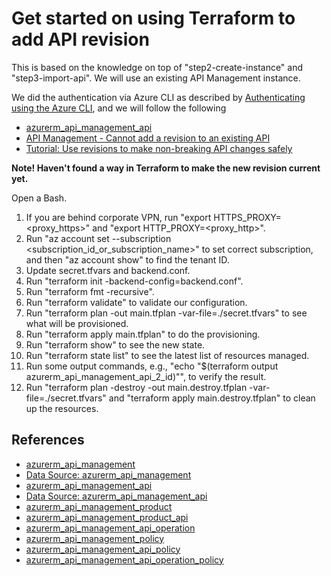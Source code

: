# Get started on using Terraform to add API revision

This is based on the knowledge on top of "step2-create-instance" and "step3-import-api". We will use an existing API Management instance.

We did the authentication via Azure CLI as described by [Authenticating using the Azure CLI](https://registry.terraform.io/providers/hashicorp/azuread/latest/docs/guides/azure_cli), and we will follow the following

- [azurerm_api_management_api](https://registry.terraform.io/providers/hashicorp/azurerm/latest/docs/resources/api_management_api)
- [API Management - Cannot add a revision to an existing API](https://github.com/hashicorp/terraform-provider-azurerm/issues/12720)
- [Tutorial: Use revisions to make non-breaking API changes safely](https://docs.microsoft.com/en-us/azure/api-management/api-management-get-started-revise-api?tabs=azure-portal)

**Note! Haven't found a way in Terraform to make the new revision current yet.**

Open a Bash.

1. If you are behind corporate VPN, run "export HTTPS_PROXY=<proxy_https>" and "export HTTP_PROXY=<proxy_http>".
2. Run "az account set --subscription <subscription_id_or_subscription_name>" to set correct subscription, and then "az account show" to find the tenant ID.
3. Update secret.tfvars and backend.conf.
4. Run "terraform init -backend-config=backend.conf".
5. Run "terraform fmt -recursive".
6. Run "terraform validate" to validate our configuration.
7. Run "terraform plan -out main.tfplan -var-file=./secret.tfvars" to see what will be provisioned.
8. Run "terraform apply main.tfplan" to do the provisioning.
9. Run "terraform show" to see the new state.
10. Run "terraform state list" to see the latest list of resources managed.
11. Run some output commands, e.g., "echo "$(terraform output azurerm_api_management_api_2_id)"", to verify the result.
12. Run "terraform plan -destroy -out main.destroy.tfplan -var-file=./secret.tfvars" and "terraform apply main.destroy.tfplan" to clean up the resources.

## References

- [azurerm_api_management](https://registry.terraform.io/providers/hashicorp/azurerm/latest/docs/resources/api_management)
- [Data Source: azurerm_api_management](https://registry.terraform.io/providers/hashicorp/azurerm/latest/docs/data-sources/api_management)
- [azurerm_api_management_api](https://registry.terraform.io/providers/hashicorp/azurerm/latest/docs/resources/api_management_api)
- [Data Source: azurerm_api_management_api](https://registry.terraform.io/providers/hashicorp/azurerm/latest/docs/data-sources/api_management_api)
- [azurerm_api_management_product](https://registry.terraform.io/providers/hashicorp/azurerm/latest/docs/resources/api_management_product)
- [azurerm_api_management_product_api](https://registry.terraform.io/providers/hashicorp/azurerm/latest/docs/resources/api_management_product_api)
- [azurerm_api_management_api_operation](https://registry.terraform.io/providers/hashicorp/azurerm/latest/docs/resources/api_management_api_operation)
- [azurerm_api_management_policy](https://registry.terraform.io/providers/hashicorp/azurerm/latest/docs/resources/api_management_policy)
- [azurerm_api_management_api_policy](https://registry.terraform.io/providers/hashicorp/azurerm/latest/docs/resources/api_management_api_policy)
- [azurerm_api_management_api_operation_policy](https://registry.terraform.io/providers/hashicorp/azurerm/latest/docs/resources/api_management_api_operation_policy)
